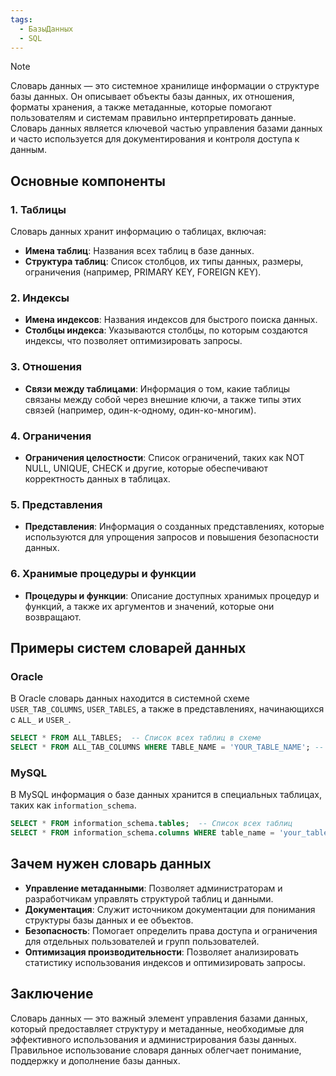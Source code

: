 ```yaml
---
tags:
  - БазыДанных
  - SQL
---
```


> [!NOTE]
> Словарь данных — это системное хранилище информации о структуре базы данных. Он описывает объекты базы данных, их отношения, форматы хранения, а также метаданные, которые помогают пользователям и системам правильно интерпретировать данные. Словарь данных является ключевой частью управления базами данных и часто используется для документирования и контроля доступа к данным.

## Основные компоненты

### 1. Таблицы

Словарь данных хранит информацию о таблицах, включая:

- **Имена таблиц**: Названия всех таблиц в базе данных.
- **Структура таблиц**: Список столбцов, их типы данных, размеры, ограничения (например, PRIMARY KEY, FOREIGN KEY).
  
### 2. Индексы

- **Имена индексов**: Названия индексов для быстрого поиска данных.
- **Столбцы индекса**: Указываются столбцы, по которым создаются индексы, что позволяет оптимизировать запросы.

### 3. Отношения

- **Связи между таблицами**: Информация о том, какие таблицы связаны между собой через внешние ключи, а также типы этих связей (например, один-к-одному, один-ко-многим).

### 4. Ограничения

- **Ограничения целостности**: Список ограничений, таких как NOT NULL, UNIQUE, CHECK и другие, которые обеспечивают корректность данных в таблицах.

### 5. Представления

- **Представления**: Информация о созданных представлениях, которые используются для упрощения запросов и повышения безопасности данных.

### 6. Хранимые процедуры и функции

- **Процедуры и функции**: Описание доступных хранимых процедур и функций, а также их аргументов и значений, которые они возвращают.

## Примеры систем словарей данных

### Oracle

В Oracle словарь данных находится в системной схеме `USER_TAB_COLUMNS`, `USER_TABLES`, а также в представлениях, начинающихся с `ALL_` и `USER_`. 

```sql
SELECT * FROM ALL_TABLES;  -- Список всех таблиц в схеме
SELECT * FROM ALL_TAB_COLUMNS WHERE TABLE_NAME = 'YOUR_TABLE_NAME'; -- Структура конкретной таблицы
```

### MySQL

В MySQL информация о базе данных хранится в специальных таблицах, таких как `information_schema`.

```sql
SELECT * FROM information_schema.tables;  -- Список всех таблиц
SELECT * FROM information_schema.columns WHERE table_name = 'your_table_name';  -- Структура таблицы
```

## Зачем нужен словарь данных

- **Управление метаданными**: Позволяет администраторам и разработчикам управлять структурой таблиц и данными.
- **Документация**: Служит источником документации для понимания структуры базы данных и ее объектов.
- **Безопасность**: Помогает определить права доступа и ограничения для отдельных пользователей и групп пользователей.
- **Оптимизация производительности**: Позволяет анализировать статистику использования индексов и оптимизировать запросы.

## Заключение

Словарь данных — это важный элемент управления базами данных, который предоставляет структуру и метаданные, необходимые для эффективного использования и администрирования базы данных. Правильное использование словаря данных облегчает понимание, поддержку и дополнение базы данных.